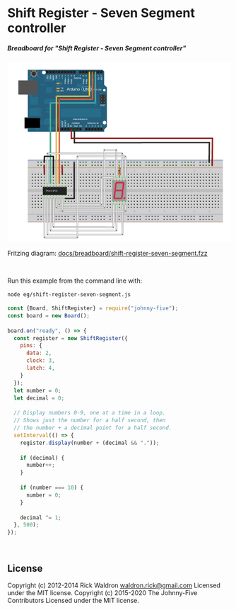 <!--remove-start-->

# Shift Register - Seven Segment controller

<!--remove-end-->






##### Breadboard for "Shift Register - Seven Segment controller"



![docs/breadboard/shift-register-seven-segment.png](breadboard/shift-register-seven-segment.png)<br>

Fritzing diagram: [docs/breadboard/shift-register-seven-segment.fzz](breadboard/shift-register-seven-segment.fzz)

&nbsp;




Run this example from the command line with:
```bash
node eg/shift-register-seven-segment.js
```


```javascript
const {Board, ShiftRegister} = require("johnny-five");
const board = new Board();

board.on("ready", () => {
  const register = new ShiftRegister({
    pins: {
      data: 2,
      clock: 3,
      latch: 4,
    }
  });
  let number = 0;
  let decimal = 0;

  // Display numbers 0-9, one at a time in a loop.
  // Shows just the number for a half second, then
  // the number + a decimal point for a half second.
  setInterval(() => {
    register.display(number + (decimal && "."));

    if (decimal) {
      number++;
    }

    if (number === 10) {
      number = 0;
    }

    decimal ^= 1;
  }, 500);
});

```








&nbsp;

<!--remove-start-->

## License
Copyright (c) 2012-2014 Rick Waldron <waldron.rick@gmail.com>
Licensed under the MIT license.
Copyright (c) 2015-2020 The Johnny-Five Contributors
Licensed under the MIT license.

<!--remove-end-->
